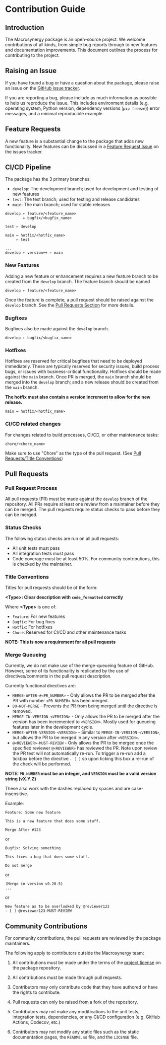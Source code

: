 # Contribution Guide

## Introduction

The Macrosynergy package is an open-source project. We welcome contributions of all kinds,
from simple bug reports through to new features and documentation improvements.
This document outlines the process for contributing to the project.

## Raising an Issue

If you have found a bug or have a question about the package, please raise an
issue on the [GitHub issue tracker](https://github.com/macrosynergy/macrosynergy/issues/new/choose).

If you are reporting a bug, please include as much information as possible to help us
reproduce the issue. This includes environment details (e.g. operating system, Python version,
dependency versions (`pip freeze`)) error messages, and a minimal reproducible example.

## Feature Requests

A new feature is a substantial change to the package that adds new functionality.
New features can be discussed in a [Feature Request issue](https://github.com/macrosynergy/macrosynergy/issues/new?assignees=&labels=&projects=&template=feature_request.md&title=)
on the issues tracker.

## CI/CD Pipeline

The package has the 3 primary branches:

- `develop`: The development branch; used for development and testing of new features
- `test`: The test branch; used for testing and release candidates
- `main`: The main branch; used for stable releases

```
develop ← feature/<feature_name>
        ← bugfix/<bugfix_name>

test ← develop

main ← hotfix/<hotfix_name>
     ← test

...
develop ← version++ ← main
```

### New Features

Adding a new feature or enhancement requires a new feature branch to be created
from the `develop` branch. The feature branch should be named

```
develop ← feature/<feature_name>
```

Once the feature is complete, a pull request should be raised against the `develop`
branch. See the [Pull Requests Section](#pull-requests) for more details.

### Bugfixes

Bugfixes also be made against the `develop` branch.

```
develop ← bugfix/<bugfix_name>
```

### Hotfixes

Hotfixes are reserved for critical bugfixes that need to be deployed immediately.
These are typically reserved for security issues, build process bugs, or issues
with business-critical functionality. Hotfixes should be made against the `main` branch. Once PR is merged, the `main` branch should be merged into the `develop` branch; and a new release should be created from the `main` branch.

**The hotfix must also contain a version increment to allow for the new release.**

```
main ← hotfix/<hotfix_name>
```

### CI/CD related changes

For changes related to build processes, CI/CD, or other maintenance tasks:

```
chore/<chore_name>
```

Make sure to use "Chore" as the type of the pull request. (See [Pull Requests/Title Conventions](#title-conventions))

## Pull Requests

### Pull Request Process

All pull requests (PR) must be made against the `develop` branch of the repository. All PRs require
at least one review from a maintainer before they can be merged.
The pull requests require status checks to pass before they can be merged.

### Status Checks

The following status checks are run on all pull requests:

- All unit tests must pass
- All integration tests must pass
- Code coverage must be at least 50%. For community contributions, this is checked by the maintainer.

### Title Conventions

Titles for pull requests should be of the form:

**\<Type>: Clear description with `code_formatted` correctly**

Where **\<Type>** is one of:

- `Feature`: For new features
- `Bugfix`: For bug fixes
- `Hotfix`: For hotfixes
- `Chore`: Reserved for CI/CD and other maintenance tasks

**NOTE: This is now a requirement for all pull requests**

### Merge Queueing

Currently, we do not make use of the merge-queueing feature of GitHub.
However, some of its functionality is replicated by the use of directives/comments in the
pull request description.

Currently functional directives are:

- `MERGE-AFTER-#<PR_NUMBER>` - Only allows the PR to be merged after the PR with number
  `<PR_NUMBER>` has been merged.
- `DO-NOT-MERGE` - Prevents the PR from being merged until the directive is removed.
- `MERGE-IN-VERSION-<VERSION>` - Only allows the PR to be merged after the version has
  been incremented to `<VERSION>`. Mostly used for queueing features later in the development cycle.
- `MERGE-AFTER-VERSION-<VERSION>` - Similar to `MERGE-IN-VERSION-<VERSION>`, but allows
  the PR to be merged in any version after `<VERSION>`.
- `@<REVIEWER>-MUST-REVIEW` - Only allows the PR to be merged once the specified reviewer
  `@<REVIEWER>` has reviewed the PR. Note upon review the PR test will not automatically 
  re-run. To trigger a re-run add a tickbox before the directive `- [ ]` so upon ticking 
  this box a re-run of the check will be performed.

**NOTE: `PR_NUMBER` must be an integer, and `VERSION` must be a valid version string (vX.Y.Z)**

These also work with the dashes replaced by spaces and are case-insensitive.

Example:

```
Feature: Some new feature

This is a new feature that does some stuff.

Merge After #123
```

or

```
Bugfix: Solving something

This fixes a bug that does some stuff.

Do not merge
```

or 

```
(Merge in version v0.20.5)
...
```

or

```
New feature as to be overlooked by @reviewer123
- [ ] @reviewer123-MUST-REVIEW
```


## Community Contributions

For community contributions, the pull requests are reviewed by the package maintainers.

The following apply to contributors outside the Macrosynergy team:

1. All contributions must be made under the terms of the [project license](https://github.com/macrosynergy/macrosynergy/blob/main/LICENSE) on the package repository.
1. All contributions must be made through pull requests.
1. Contributors may only contribute code that they have authored or have the rights to contribute.
1. Pull requests can only be raised from a fork of the repository.
1. Contributors may not make any modifications to the unit tests, integration tests, dependencies, or any CI/CD configuration (e.g. GitHub Actions, Codecov, etc.)

1. Contributors may not modify any static files such as
   the static documentation pages, the `README.md` file, and the `LICENSE` file.

